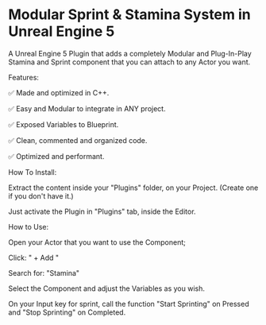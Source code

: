 # Modular Sprint & Stamina System in Unreal Engine 5
A Unreal Engine 5 Plugin that adds a completely Modular and Plug-In-Play Stamina and Sprint component that you can attach to any Actor you want.

Features:

✅ Made and optimized in C++.

✅ Easy and Modular to integrate in ANY project.

✅ Exposed Variables to Blueprint.

✅ Clean, commented and organized code.

✅ Optimized and performant.

How To Install:

Extract the content inside your "Plugins" folder, on your Project. (Create one if you don't have it.)

Just activate the Plugin in "Plugins" tab, inside the Editor.

How to Use:

Open your Actor that you want to use the Component;

Click: " + Add "

Search for: "Stamina"

Select the Component and adjust the Variables as you wish.

On your Input key for sprint, call the function "Start Sprinting" on Pressed and "Stop Sprinting" on Completed.

